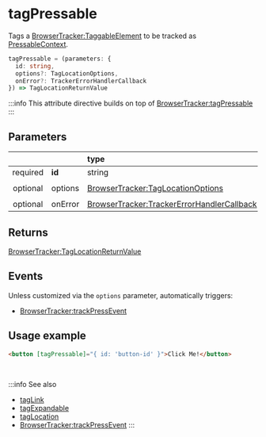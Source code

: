 # tagPressable

Tags a [BrowserTracker:TaggableElement](/tracking/browser/api-reference/definitions/TaggableElement.md) to be tracked as [PressableContext](/taxonomy/reference/location-contexts/PressableContext.md).

```typescript
tagPressable = (parameters: {
  id: string,
  options?: TagLocationOptions,
  onError?: TrackerErrorHandlerCallback
}) => TagLocationReturnValue
```

:::info
This attribute directive builds on top of [BrowserTracker:tagPressable](/tracking/browser/api-reference/locationTaggers/tagPressable.md)
:::

## Parameters
|          |          | type                                                                                              | default value
| :-:      | :--      | :--                                                                                               | :--           
| required | **id**   | string                                                                                            |
| optional | options  | [BrowserTracker:TagLocationOptions](/tracking/browser/api-reference/definitions/TagLocationOptions.md)                   | `{ trackClicks: true }`
| optional | onError  | [BrowserTracker:TrackerErrorHandlerCallback](/tracking/browser/api-reference/definitions/TrackerErrorHandlerCallback.md) | `TrackerConsole.error`

## Returns
[BrowserTracker:TagLocationReturnValue](/tracking/browser/api-reference/definitions/TagLocationReturnValue.md)

## Events

Unless customized via the `options` parameter, automatically triggers:

- [BrowserTracker:trackPressEvent](/tracking/browser/api-reference/eventTrackers/trackPressEvent.md)


## Usage example

```html
<button [tagPressable]="{ id: 'button-id' }">Click Me!</button>
```

<br />

:::info See also
- [tagLink](/tracking/angular/api-reference/locationTaggers/tagLink.md)
- [tagExpandable](/tracking/angular/api-reference/locationTaggers/tagExpandable.md)
- [tagLocation](/tracking/angular/api-reference/locationTaggers/tagLocation.md)
- [BrowserTracker:trackPressEvent](/tracking/browser/api-reference/eventTrackers/trackPressEvent.md)
:::
